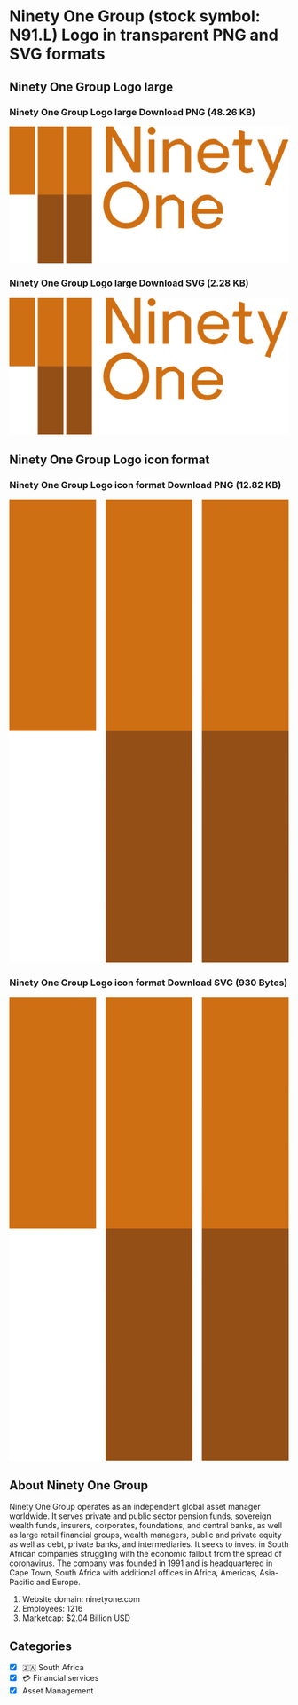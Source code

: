 # Ninety One Group (stock symbol: N91.L) Logo in transparent PNG and SVG formats

## Ninety One Group Logo large

### Ninety One Group Logo large Download PNG (48.26 KB)

![Ninety One Group Logo large Download PNG (48.26 KB)](/img/orig/N91.L_BIG-ed2b2dc3.png)

### Ninety One Group Logo large Download SVG (2.28 KB)

![Ninety One Group Logo large Download SVG (2.28 KB)](/img/orig/N91.L_BIG-93884342.svg)

## Ninety One Group Logo icon format

### Ninety One Group Logo icon format Download PNG (12.82 KB)

![Ninety One Group Logo icon format Download PNG (12.82 KB)](/img/orig/N91.L-832f9412.png)

### Ninety One Group Logo icon format Download SVG (930 Bytes)

![Ninety One Group Logo icon format Download SVG (930 Bytes)](/img/orig/N91.L-86f0fcde.svg)

## About Ninety One Group

Ninety One Group operates as an independent global asset manager worldwide. It serves private and public sector pension funds, sovereign wealth funds, insurers, corporates, foundations, and central banks, as well as large retail financial groups, wealth managers, public and private equity as well as debt, private banks, and intermediaries. It seeks to invest in South African companies struggling with the economic fallout from the spread of coronavirus. The company was founded in 1991 and is headquartered in Cape Town, South Africa with additional offices in Africa, Americas, Asia-Pacific and Europe.

1. Website domain: ninetyone.com
2. Employees: 1216
3. Marketcap: $2.04 Billion USD


## Categories
- [x] 🇿🇦 South Africa
- [x] 💳 Financial services
- [x] Asset Management
